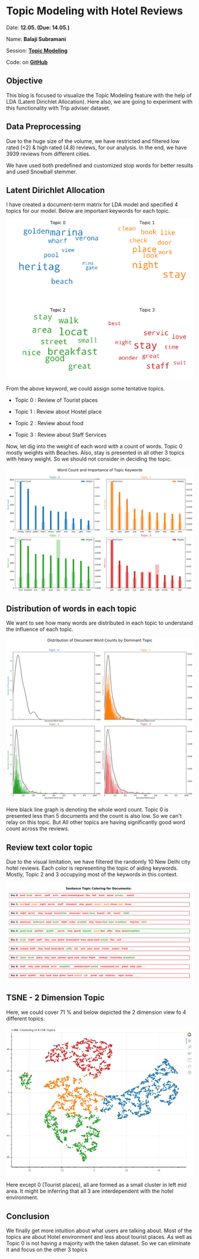# Topic Modeling with Hotel Reviews

Date: **12.05. (Due: 14.05.)**

Name: **Balaji Subramani**

Session: **[Topic Modeling](https://textvis.repke.eu/index.html)**

Code: on **[GitHub](https://github.com/balag752/Text-Visualization-Blog-4-Topic-Modeilling)** 

## Objective

This blog is focused to visualize the Topic Modeling feature with the help of LDA (Latent Dirichlet Allocation). Here also, we are going to experiment with this functionality with Trip adviser dataset.

## Data Preprocessing

Due to the huge size of the volume, we have restricted and filtered low rated (<2) & high rated (4.8) reviews, for our analysis. In the end, we have 3939 reviews from different cities.

We have used both predefined and customized stop words for better results and used Snowball stemmer. 

## Latent Dirichlet Allocation

I have created a document-term matrix for LDA model and specified 4 topics for our model. Below are important keywords for each topic.

![png](Wordcloud_1.png)

From the above keyword, we could assign some tentative topics.

- Topic 0 : Review of Tourist places

- Topic 1 : Review about Hostel place

- Topic 2 : Review about food

- Topic 3 : Review about Staff Services
  
  

Now, let dig into the weight of each word with a count of words. Topic 0 mostly weights with Beaches. Also, stay is presented in all other 3 topics with heavy weight. So we should not consider in deciding the topic.

![png](wordweightage.png)



## Distribution of words in each topic

We want to see how many words are distributed in each topic to understand the influence of each topic.

![png](Distribution_of_topics.png)

Here black line graph is denoting the whole word count. Topic 0 is presented less than 5 documents and the count is also low. So we can't relay on this topic. But All other topics are having significantly good word count across the reviews.

## Review text color topic

Due to the visual limitation, we have filtered the randomly 10 New Delhi city hotel reviews. Each color is representing the topic of aiding keywords. Mostly, Topic 2 and 3 occupying most of the keywords in this context.

![Text color](ny_text_color.png)

## TSNE - 2 Dimension Topic

Here, we could cover 71 % and below depicted the 2 dimension view fo 4 different topics.

![Text color](TSNE.JPG)



Here except 0 (Tourist places), all are formed as a small cluster in left mid area. It might be inferring that all 3 are interdependent with the hotel environment.

## Conclusion

 We finally get more intuition about what users are talking about. Most of the topics are about Hotel environment and less about tourist places. As well as Topic 0 is not having a majority with the taken dataset. So we can eliminate it and focus on the other 3 topics





